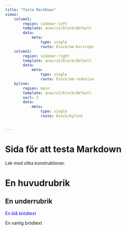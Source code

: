 ```yaml
---
title: "Testa MarkDown"
views:
    column1:
        region: sidebar-left
        template: anax/v2/block/default
        data:
            meta:
                type: single
                route: block/om-kursrepo
    column2:
        region: sidebar-right
        template: anax/v2/block/default
        data:
            meta:
                type: single
                route: block/om-redovisa
    byline:
        region: main
        template: anax/v2/block/default
        sort: 2
        data:
            meta:
                type: single
                route: block/byline


---
```

Sida för att testa Markdown
=========================
Lek med olika konstruktioner.
<h1>En huvudrubrik</h1>
<h2>En underrubrik</h2>
<p style="color: blue;">En blå brödtext</p>
En vanlig brödtext
